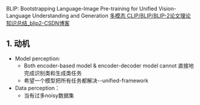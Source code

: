 BLIP: Bootstrapping Language-Image Pre-training for Unified Vision-Language Understanding and Generation
[多模态 CLIP/BLIP/BLIP-2论文理论知识总结_blip2-CSDN博客](https://blog.csdn.net/m0_59805198/article/details/134909942)

## 1. 动机

- Model perception: 
	- Both encoder-based model & encoder-decoder model cannot 直接地完成识别类和生成类任务
	- 希望一个模型把所有任务都解决--unified-framework
- Data perception：
	- 当有过多noisy数据集